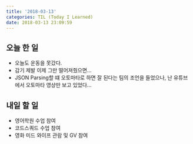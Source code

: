 ```yaml
---
title: '2018-03-13'
categories: TIL (Today I Learned)
date: 2018-03-13 23:09:59
---
```


## 오늘 한 일
  * 오늘도 운동을 못갔다.
  * 감기 제발 이제 그만 떨어져줬으면...
  * JSON Parsing할 떄 오토마타로 하면 잘 된다는 팀의 조언을 들었으나, 난 유튜브에서 오토마타 영상만 보고 있었다...


## 내일 할 일
  * 영어학원 수업 참여
  * 코드스쿼드 수업 참여
  * 영화 미드 와이프 관람 및 GV 참여